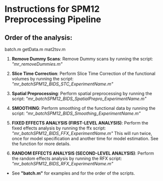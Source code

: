 
# Instructions for SPM12 Preprocessing Pipeline

## Order of the analysis:
batch.m
getData.m
mat2tsv.m
1. __Remove Dummy Scans__:
Remove Dummy scans by running the script: _"mr_removeDummies.m"_
2. __Slice Time Correction__: Perform Slice Time Correction of the functional volumes by running the script: _"mr_batchSPM12_BIDS_STC_ExperimentName.m"_
3. __Spatial Preprocessing__:
Perform spatial preprocessing by running the script: _"mr_batchSPM12_BIDS_SpatialPrepro_ExperimentName.m"_

4. __SMOOTHING__:
Perform smoothing of the functional data by running the script: _"mr_batchSPM12_BIDS_Smoothing_ExperimentName.m"_

5. __FIXED EFFECTS ANALYSIS (FIRST-LEVEL ANALYSIS)__:
Perform the fixed effects analysis by running the ffx script:   _"mr_batchSPM12_BIDS_FFX_ExperimentName.m"_
This will run twice, once for model specification and another time for model estimation. See the function for more details.
6. __RANDOM EFFECTS ANALYSIS (SECOND-LEVEL ANALYSIS)__: Perform the random effects analysis by running the RFX script: _"mr_batchSPM12_BIDS_RFX_ExperimentName.m"_

- See __"batch.m"__ for examples and for the order of the scripts.
